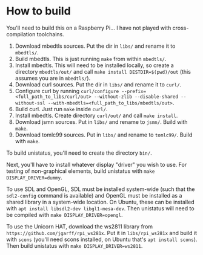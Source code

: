 # How to build

You'll need to build this on a Raspberry Pi... I have not played with cross-compilation toolchains.

1. Download mbedtls sources. Put the dir in `libs/` and rename it to `mbedtls/`.
2. Build mbedtls. This is just running `make` from within `mbedtls/`.
3. Install mbedtls. This will need to be installed locally, so create a directory `mbedtls/out/` and call `make install DESTDIR=$(pwd)/out` (this assumes you are in `mbedtls/`).
4. Download curl sources. Put the dir in `libs/` and rename it to `curl/`.
5. Configure curl by running `curl/configure --prefix=<full_path_to_libs/curl/out> --without-zlib --disable-shared --without-ssl --with-mbedtls=<full_path_to_libs/mbedtls/out>`.
6. Build curl. Just run `make` inside `curl/`.
7. Install mbedtls. Create directory `curl/out/` and call `make install`.
8. Download jsmn sources. Put in `libs/` and rename to `jsmn/`. Build with `make`.
9. Download tomlc99 sources. Put in `libs/` and rename to `tomlc99/`. Build with `make`.

To build unistatus, you'll need to create the directory `bin/`.

Next, you'll have to install whatever display "driver" you wish to use. For testing of non-graphical elements, build unistatus with `make DISPLAY_DRIVER=dummy`.

To use SDL and OpenGL, SDL must be installed system-wide (such that the `sdl2-config` command is available) and OpenGL must be installed as a shared library in a system-wide location. On Ubuntu, these can be installed with `apt install libsdl2-dev libgl1-mesa-dev`. Then unistatus will need to be compiled with `make DISPLAY_DRIVER=opengl`.

To use the Unicorn HAT, download the ws2811 library from `https://github.com/jgarff/rpi_ws281x`. Put it in `libs/rpi_ws281x` and build it with `scons` (you'll need scons installed, on Ubuntu that's `apt install scons`). Then build unistatus with `make DISPLAY_DRIVER=ws2811`.
